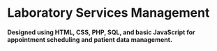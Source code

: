 # Laboratory Services Management
<b>Designed using HTML, CSS, PHP, SQL, and basic JavaScript for appointment scheduling and patient data management.</b>

